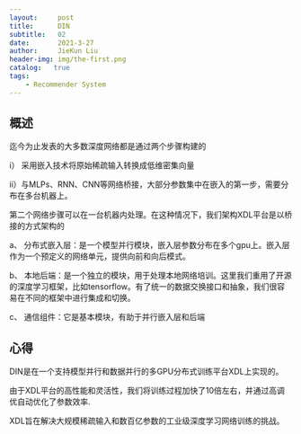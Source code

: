 ```yaml
---
layout:     post
title:      DIN
subtitle:   02
date:       2021-3-27
author:     JieKun Liu
header-img: img/the-first.png
catalog:   true
tags:
    - Recommender System
---
```

## 概述

迄今为止发表的大多数深度网络都是通过两个步骤构建的

i） 采用嵌入技术将原始稀疏输入转换成低维密集向量

ii）与MLPs、RNN、CNN等网络桥接，大部分参数集中在嵌入的第一步，需要分布在多台机器上。

第二个网络步骤可以在一台机器内处理。在这种情况下，我们架构XDL平台是以桥接的方式架构的

a、 分布式嵌入层：是一个模型并行模块，嵌入层参数分布在多个gpu上。嵌入层作为一个预定义的网络单元，提供向前和向后模式。

b、 本地后端：是一个独立的模块，用于处理本地网络培训。这里我们重用了开源的深度学习框架，比如tensorflow。有了统一的数据交换接口和抽象，我们很容易在不同的框架中进行集成和切换。

c、 通信组件：它是基本模块，有助于并行嵌入层和后端

## 心得

DIN是在一个支持模型并行和数据并行的多GPU分布式训练平台XDL上实现的。

由于XDL平台的高性能和灵活性，我们将训练过程加快了10倍左右，并通过高调优自动优化了参数效率.

XDL旨在解决大规模稀疏输入和数百亿参数的工业级深度学习网络训练的挑战。

